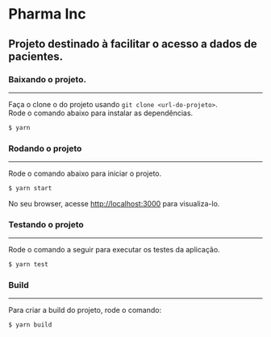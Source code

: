 # Pharma Inc

## Projeto destinado à facilitar o acesso a dados de pacientes.

### Baixando o projeto.

---

Faça o clone o do projeto usando `git clone <url-do-projeto>`.\
Rode o comando abaixo para instalar as dependências.

```sh
$ yarn
```

### Rodando o projeto

---

Rode o comando abaixo para iniciar o projeto.

```sh
$ yarn start
```

No seu browser, acesse [http://localhost:3000](http://localhost:3000) para visualiza-lo.

### Testando o projeto

---

Rode o comando a seguir para executar os testes da aplicação.

```sh
$ yarn test
```

### Build

---

Para criar a build do projeto, rode o comando:

```sh
$ yarn build
```
